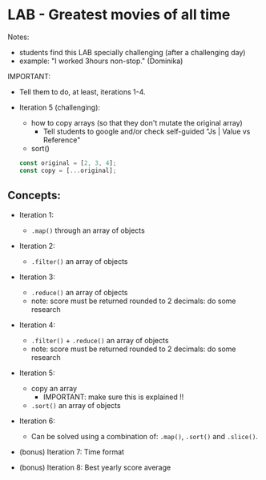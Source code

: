 

# LAB - Greatest movies of all time



Notes: 
- students find this LAB specially challenging (after a challenging day)
- example: "I worked 3hours non-stop." (Dominika)



<!-- IMPORTANT -->

IMPORTANT: 

- Tell them to do, at least, iterations 1-4.

- Iteration 5 (challenging):
  - how to copy arrays (so that they don't mutate the original array)
    - Tell students to google and/or check self-guided "Js | Value vs Reference"
  - sort() 


  ```js
  const original = [2, 3, 4];
  const copy = [...original];
  ```


<!-- IMPORTANT -->



## Concepts:

- Iteration 1:
  - `.map()` through an array of objects

- Iteration 2:
  - `.filter()` an array of objects

- Iteration 3:
  - `.reduce()` an array of objects
  - note: score must be returned rounded to 2 decimals: do some research

- Iteration 4:
  - `.filter()` + `.reduce()` an array of objects
  - note: score must be returned rounded to 2 decimals: do some research


- Iteration 5:
  - copy an array
    - IMPORTANT: make sure this is explained !!
    <!-- - IMPORTANT: make sure this is explained !! -->
  - `.sort()` an array of objects


- Iteration 6:
  - Can be solved using a combination of: `.map()`, `.sort()` and `.slice()`.


- (bonus) Iteration 7: Time format

- (bonus) Iteration 8: Best yearly score average




